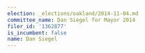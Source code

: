 ```yaml
---
election: _elections/oakland/2014-11-04.md
committee_name: Dan Siegel for Mayor 2014
filer_id: '1362877'
is_incumbent: false
name: Dan Siegel
---
```


